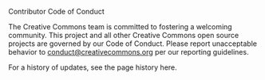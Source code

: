Contributor Code of Conduct

The Creative Commons team is committed to fostering a welcoming community. This project and all other Creative Commons open source projects are governed by our Code of Conduct. Please report unacceptable behavior to conduct@creativecommons.org per our reporting guidelines.

For a history of updates, see the page history here.
